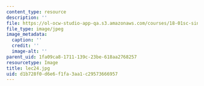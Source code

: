 ```yaml
---
content_type: resource
description: ''
file: https://ol-ocw-studio-app-qa.s3.amazonaws.com/courses/18-01sc-single-variable-calculus-fall-2010/d1b728f0d6e6f1fa3aa1c29573666957_lec24.jpg
file_type: image/jpeg
image_metadata:
  caption: ''
  credit: ''
  image-alt: ''
parent_uid: 1fa09ca8-1711-139c-23be-618aa2768257
resourcetype: Image
title: lec24.jpg
uid: d1b728f0-d6e6-f1fa-3aa1-c29573666957
---
```

